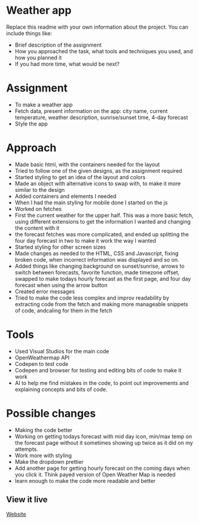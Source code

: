 # Weather app

Replace this readme with your own information about the project. You can include things like:

- Brief description of the assignment
- How you approached the task, what tools and techniques you used, and how you planned it
- If you had more time, what would be next?

# Assignment
- To make a weather app
- Fetch data, present information on the app: city name, current temperature, weather description, sunrise/sunset time, 4-day forecast
- Style the app

# Approach
- Made basic html, with the containers needed for the layout
- Tried to follow one of the given designs, as the assignment required
- Started styling to get an idea of the layout and colors
- Made an object with alternative icons to swap with, to make it more similar to the design
- Added containers and elements I needed
- When I had the main styling for mobile done I started on the js
- Worked on fetches
- First the current weather for the upper half. This was a more basic fetch, using different extensions to get the information I wanted and changing the content with it
- the forecast fetches was more complicated, and ended up splitting the four day forecast in two to make it work the way I wanted
- Started styling for other screen sizes
- Made changes as needed to the HTML, CSS and Javascript, fixing broken code, when incorrect information was displayed and so on.
- Added things like changing background on sunset/sunrise, arrows to switch between forecasts, favorite function, made timezone offset, swapped to make todays hourly forecast as the first page, and four day forecast when using the arrow button
- Created error messages
- Tried to make the code less complex and improv readability by extracting code from the fetch and making more manageable snippets of code, andcaling for them in the fetch

# Tools
- Used Visual Studios for the main code
- OpenWeathermap API
- Codepen to test code
- Codepen and browser for testing and editing bits of code to make it work
- AI to help me find mistakes in the code, to point out improvements and explaining concepts and bits of code.

# Possible changes
- Making the code better
- Working on getting todays forecast with mid day icon, min/max temp on the forecast page without it sometimes showing up twice as it did on my attempts.
- Work more with styling
- Make the dropdown prettier
- Add another page for getting hourly forecast on the coming days when you click it. Think payed version of Open Weather Map is needed
- learn enough to make the code more readable and better



## View it live
[Website](https://weather-app-technigo-linda.netlify.app/)
